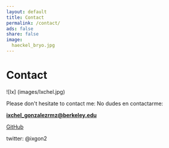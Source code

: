 ```yaml
---
layout: default
title: Contact
permalink: /contact/
ads: false
share: false
image:
  haeckel_bryo.jpg
---
```


# Contact
![Ix] (images/Ixchel.jpg)

Please don't hesitate to contact me:
No dudes en contactarme:

**ixchel_gonzalezrmz@berkeley.edu** 

[GitHub](https://github.com/ixchelgzlzr)

twitter: @ixgon2
